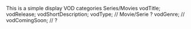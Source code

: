 This is a simple display VOD categories Series/Movies
vodTitle;
vodRelease;
vodShortDescription;
vodType; // Movie/Serie ?
vodGenre; // 
vodComingSoon; // ?
